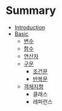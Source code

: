 # Summary

* [Introduction](README.md)
* [Basic](basic.md)
  * [변수](basic/bcc0-c218.md)
  * [함수](basic/d568-c218.md)
  * [연산자](basic/c5f0-c0b0-c790.md)
  * [구문](basic/ad6c-bb38.md)
    * [조건문](basic/ad6c-bb38/c870-ac74-bb38.md)
    * [반복문](basic/ad6c-bb38/bc18-bcf5-bb38.md)
  * [객체지향](basic/ac1d-ccb4-c9c0-d5a5.md)
    * 클래스
    * 레퍼런스

